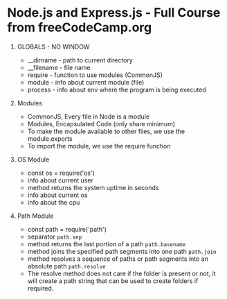 # Node.js and Express.js - Full Course from freeCodeCamp.org

1. GLOBALS - NO WINDOW
   - __dirname - path to current directory
   - __filename - file name
   - require - function to use modules (CommonJS)
   - module - info about current module (file)
   - process - info about env where the program is being executed

2. Modules
    - CommonJS, Every file in Node is a module
    - Modules, Encapsulated Code (only share minimum)
    - To make the module available to other files, we use the module.exports
    - To import the module, we use the require function

3. OS Module
    - const os = require('os')
    - info about current user
    - method returns the system uptime in seconds
    - info about current os
    - info about the cpu

4. Path Module
    - const path = require('path')
    - separator `path.sep`
    - method returns the last portion of a path `path.basename`
    - method joins the specified path segments into one path `path.join`
    - method resolves a sequence of paths or path segments into an absolute path `path.resolve`
    - The resolve method does not care if the folder is present or not, it will create a path string that can be used to create folders if required.